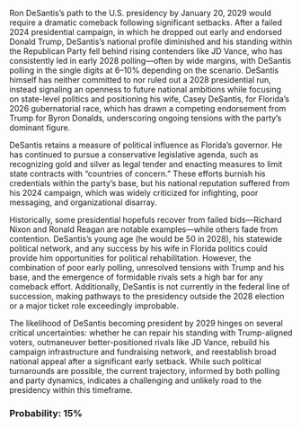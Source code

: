 Ron DeSantis’s path to the U.S. presidency by January 20, 2029 would require a dramatic comeback following significant setbacks. After a failed 2024 presidential campaign, in which he dropped out early and endorsed Donald Trump, DeSantis’s national profile diminished and his standing within the Republican Party fell behind rising contenders like JD Vance, who has consistently led in early 2028 polling—often by wide margins, with DeSantis polling in the single digits at 6–10% depending on the scenario. DeSantis himself has neither committed to nor ruled out a 2028 presidential run, instead signaling an openness to future national ambitions while focusing on state-level politics and positioning his wife, Casey DeSantis, for Florida’s 2026 gubernatorial race, which has drawn a competing endorsement from Trump for Byron Donalds, underscoring ongoing tensions with the party’s dominant figure.

DeSantis retains a measure of political influence as Florida’s governor. He has continued to pursue a conservative legislative agenda, such as recognizing gold and silver as legal tender and enacting measures to limit state contracts with “countries of concern.” These efforts burnish his credentials within the party’s base, but his national reputation suffered from his 2024 campaign, which was widely criticized for infighting, poor messaging, and organizational disarray.

Historically, some presidential hopefuls recover from failed bids—Richard Nixon and Ronald Reagan are notable examples—while others fade from contention. DeSantis’s young age (he would be 50 in 2028), his statewide political network, and any success by his wife in Florida politics could provide him opportunities for political rehabilitation. However, the combination of poor early polling, unresolved tensions with Trump and his base, and the emergence of formidable rivals sets a high bar for any comeback effort. Additionally, DeSantis is not currently in the federal line of succession, making pathways to the presidency outside the 2028 election or a major ticket role exceedingly improbable.

The likelihood of DeSantis becoming president by 2029 hinges on several critical uncertainties: whether he can repair his standing with Trump-aligned voters, outmaneuver better-positioned rivals like JD Vance, rebuild his campaign infrastructure and fundraising network, and reestablish broad national appeal after a significant early setback. While such political turnarounds are possible, the current trajectory, informed by both polling and party dynamics, indicates a challenging and unlikely road to the presidency within this timeframe.

### Probability: 15%